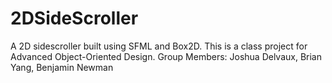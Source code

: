 # 2DSideScroller
A 2D sidescroller built using SFML and Box2D.
This is a class project for Advanced Object-Oriented Design.
Group Members: Joshua Delvaux, Brian Yang, Benjamin Newman
